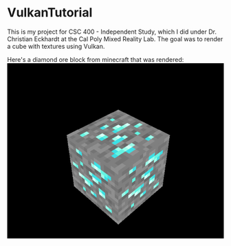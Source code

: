 # VulkanTutorial
This is my project for CSC 400 - Independent Study, which I did under Dr. Christian Eckhardt at the Cal Poly Mixed Reality Lab. The goal was to render a cube with textures using Vulkan.

Here's a diamond ore block from minecraft that was rendered: 
![cube](https://github.com/Skiiippp/VulkanTutorial/blob/main/example/diamondore.PNG)


